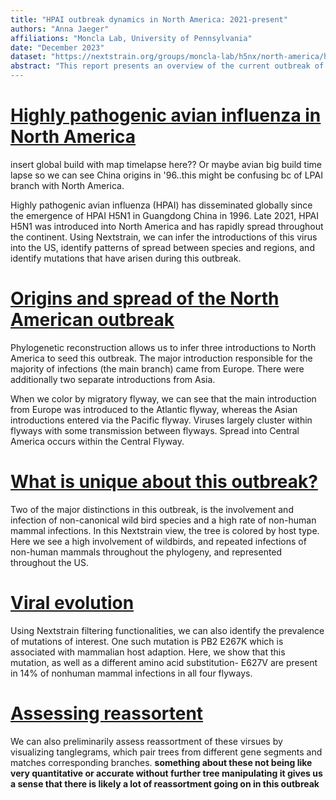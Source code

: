 ```yaml
---
title: "HPAI outbreak dynamics in North America: 2021-present"
authors: "Anna Jaeger"
affiliations: "Moncla Lab, University of Pennsylvania"
date: "December 2023"
dataset: "https://nextstrain.org/groups/moncla-lab/h5nx/north-america/ha"
abstract: "This report presents an overview of the current outbreak of highly pathogenic avian influenza in North America and highlights the utility of Nextstrain for interrogating outbreak dynamics.
---
```

# [Highly pathogenic avian influenza in North America](https://nextstrain.org/groups/moncla-lab/h5nx/north-america/ha?c=flyway&p=grid&r=division) 

insert global build with map timelapse here?? Or maybe avian big build time lapse so we can see China origins in '96..this might be confusing bc of LPAI branch with North America.

Highly pathogenic avian influenza (HPAI) has disseminated globally since the emergence of HPAI H5N1 in Guangdong China in 1996. Late 2021, HPAI H5N1 was introduced into North America and has rapidly spread throughout the continent. Using Nextstrain, we can infer the introductions of this virus into the US, identify patterns of spread between species and regions, and identify mutations that have arisen during this outbreak.

# [Origins and spread of the North American outbreak](https://nextstrain.org/groups/moncla-lab/h5nx/north-america/ha?c=flyway&d=tree,map&p=grid&r=division)

Phylogenetic reconstruction allows us to infer three introductions to North America to seed this outbreak. The major introduction responsible for the majority of infections (the main branch) came from Europe. There were additionally two separate introductions from Asia.

When we color by migratory flyway, we can see that the main introduction from Europe was introduced to the Atlantic flyway, whereas the Asian introductions entered via the Pacific flyway. Viruses largely cluster within flyways with some transmission between flyways. Spread into Central America occurs within the Central Flyway. 

# [What is unique about this outbreak?](https://nextstrain.org/groups/moncla-lab/h5nx/north-america/ha?c=Domestic_Status&p=grid&r=division)

Two of the major distinctions in this outbreak, is the involvement and infection of non-canonical wild bird species and a high rate of non-human mammal infections. In this Nextstrain view, the tree is colored by host type. Here we see a high involvement of wildbirds, and repeated infections of non-human mammals throughout the phylogeny, and represented throughout the US. 

# [Viral evolution](https://nextstrain.org/groups/moncla-lab/h5nx/north-america/pb2?branches=hide&c=gt-PB2_627&d=tree,map&gmax=2283&gmin=4&l=scatter&p=grid&r=division&scatterX=Domestic_Status&scatterY=gt)

Using Nextstrain filtering functionalities, we can also identify the prevalence of mutations of interest. One such mutation is PB2 E267K which is associated with mammalian host adaption. Here, we show that this mutation, as well as a different amino acid substitution- E627V are present in 14% of nonhuman mammal infections in all four flyways. 

# [Assessing reassortent](https://nextstrain.org/groups/moncla-lab/h5nx/north-america/ha:groups/moncla-lab/h5nx/north-america/na)

We can also preliminarily assess reassortment of these virsues by visualizing tanglegrams, which pair trees from different gene segments and matches corresponding branches. **something about these not being like very quantitative or accurate without further tree manipulating it gives us a sense that there is likely a lot of reassortment going on in this outbreak**
